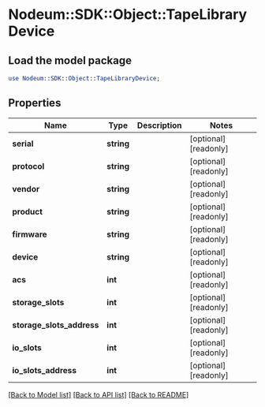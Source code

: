 # Nodeum::SDK::Object::TapeLibraryDevice

## Load the model package
```perl
use Nodeum::SDK::Object::TapeLibraryDevice;
```

## Properties
Name | Type | Description | Notes
------------ | ------------- | ------------- | -------------
**serial** | **string** |  | [optional] [readonly] 
**protocol** | **string** |  | [optional] [readonly] 
**vendor** | **string** |  | [optional] [readonly] 
**product** | **string** |  | [optional] [readonly] 
**firmware** | **string** |  | [optional] [readonly] 
**device** | **string** |  | [optional] [readonly] 
**acs** | **int** |  | [optional] [readonly] 
**storage_slots** | **int** |  | [optional] [readonly] 
**storage_slots_address** | **int** |  | [optional] [readonly] 
**io_slots** | **int** |  | [optional] [readonly] 
**io_slots_address** | **int** |  | [optional] [readonly] 

[[Back to Model list]](../README.md#documentation-for-models) [[Back to API list]](../README.md#documentation-for-api-endpoints) [[Back to README]](../README.md)


